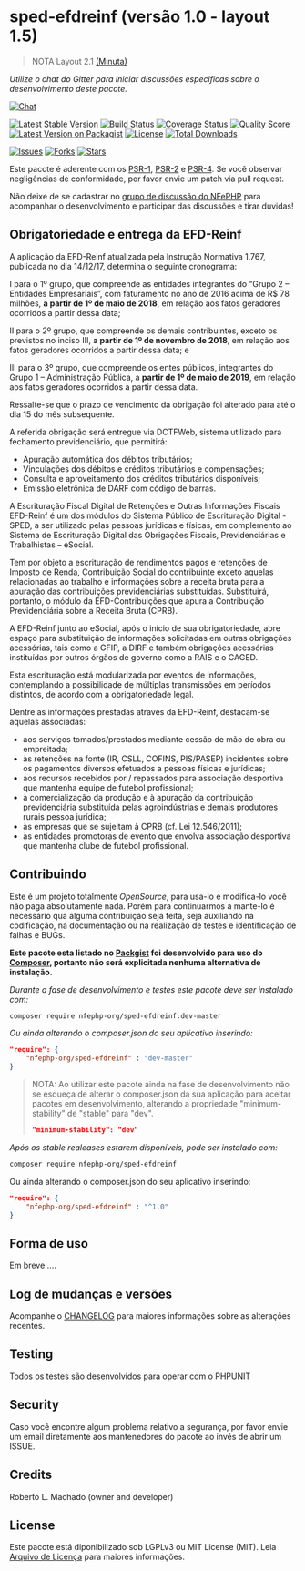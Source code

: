 # sped-efdreinf (versão 1.0 - layout 1.5)

> NOTA Layout 2.1 [(Minuta)](http://sped.rfb.gov.br/pasta/show/4135)

*Utilize o chat do Gitter para iniciar discussões especificas sobre o desenvolvimento deste pacote.*

[![Chat][ico-gitter]][link-gitter]

[![Latest Stable Version][ico-stable]][link-packagist]
[![Build Status][ico-travis]][link-travis]
[![Coverage Status][ico-scrutinizer]][link-scrutinizer]
[![Quality Score][ico-code-quality]][link-code-quality]
[![Latest Version on Packagist][ico-version]][link-packagist]
[![License][ico-license]][link-packagist]
[![Total Downloads][ico-downloads]][link-downloads]

[![Issues][ico-issues]][link-issues]
[![Forks][ico-forks]][link-forks]
[![Stars][ico-stars]][link-stars]

Este pacote é aderente com os [PSR-1], [PSR-2] e [PSR-4]. Se você observar negligências de conformidade, por favor envie um patch via pull request.

[PSR-1]: https://github.com/php-fig/fig-standards/blob/master/accepted/PSR-1-basic-coding-standard.md
[PSR-2]: https://github.com/php-fig/fig-standards/blob/master/accepted/PSR-2-coding-style-guide.md
[PSR-4]: https://github.com/php-fig/fig-standards/blob/master/accepted/PSR-4-autoloader.md

Não deixe de se cadastrar no [grupo de discussão do NFePHP](http://groups.google.com/group/nfephp) para acompanhar o desenvolvimento e participar das discussões e tirar duvidas!

## Obrigatoriedade e entrega da EFD-Reinf
A aplicação da EFD-Reinf atualizada pela Instrução Normativa 1.767, publicada no dia 14/12/17, determina o seguinte cronograma:

I   para o 1º grupo, que compreende as entidades integrantes do “Grupo 2 – Entidades Empresariais”, com faturamento no ano de 2016 acima de R$ 78 milhões, **a partir de 1º de maio de 2018**, em relação aos fatos geradores ocorridos a partir dessa data;

II  para o 2º grupo, que compreende os demais contribuintes, exceto os previstos no inciso III, **a partir de 1º de novembro de 2018**, em relação aos fatos geradores ocorridos a partir dessa data; e

III para o 3º grupo, que compreende os entes públicos, integrantes do Grupo 1 – Administração Pública, a **partir de 1º de maio de 2019**, em relação aos fatos geradores ocorridos a partir dessa data.

Ressalte-se que o prazo de vencimento da obrigação foi alterado para até o dia 15 do mês subsequente.

A referida obrigação será entregue via DCTFWeb, sistema utilizado para fechamento previdenciário, que permitirá: 

- Apuração automática dos débitos tributários;
- Vinculações dos débitos e créditos tributários e compensações;
- Consulta e aproveitamento dos créditos tributários disponíveis;
- Emissão eletrônica de DARF com código de barras.


A Escrituração Fiscal Digital de Retenções e Outras Informações Fiscais EFD-Reinf é um dos módulos do Sistema Público de Escrituração Digital - SPED, a ser utilizado pelas pessoas jurídicas e físicas, em complemento ao Sistema de Escrituração Digital das Obrigações Fiscais, Previdenciárias e Trabalhistas – eSocial.
 
Tem por objeto a escrituração de rendimentos pagos e retenções de Imposto de Renda, Contribuição Social do contribuinte exceto aquelas relacionadas ao trabalho e informações sobre a receita bruta para a apuração das contribuições previdenciárias substituídas. Substituirá, portanto, o módulo da EFD-Contribuições que apura a Contribuição Previdenciária sobre a Receita Bruta (CPRB).
 
A EFD-Reinf junto ao eSocial, após o início de sua obrigatoriedade, abre espaço para substituição de informações solicitadas em outras obrigações acessórias, tais como a GFIP, a DIRF e também obrigações acessórias instituídas por outros órgãos de governo como a RAIS e o CAGED.
 
Esta escrituração está modularizada por eventos de informações, contemplando a possibilidade de múltiplas transmissões em períodos distintos, de acordo com a obrigatoriedade legal.
 
Dentre as informações prestadas através da EFD-Reinf, destacam-se aquelas associadas:

- aos serviços tomados/prestados mediante cessão de mão de obra ou empreitada;
- às retenções na fonte (IR, CSLL, COFINS, PIS/PASEP) incidentes sobre os pagamentos diversos efetuados a pessoas físicas e jurídicas;
- aos recursos recebidos por / repassados para associação desportiva que mantenha equipe de futebol profissional;
- à comercialização da produção e à apuração da contribuição previdenciária substituída pelas agroindústrias e demais produtores rurais pessoa jurídica;
- às empresas que se sujeitam à CPRB (cf. Lei 12.546/2011);
- às entidades promotoras de evento que envolva associação desportiva que mantenha clube de futebol profissional.

## Contribuindo
Este é um projeto totalmente *OpenSource*, para usa-lo e modifica-lo você não paga absolutamente nada. Porém para continuarmos a mante-lo é necessário qua alguma contribuição seja feita, seja auxiliando na codificação, na documentação ou na realização de testes e identificação de falhas e BUGs.

**Este pacote esta listado no [Packgist](https://packagist.org/) foi desenvolvido para uso do [Composer](https://getcomposer.org/), portanto não será explicitada nenhuma alternativa de instalação.**

*Durante a fase de desenvolvimento e testes este pacote deve ser instalado com:*
```bash
composer require nfephp-org/sped-efdreinf:dev-master
```

*Ou ainda alterando o composer.json do seu aplicativo inserindo:*
```json
"require": {
    "nfephp-org/sped-efdreinf" : "dev-master"
}
```

> NOTA: Ao utilizar este pacote ainda na fase de desenvolvimento não se esqueça de alterar o composer.json da sua aplicação para aceitar pacotes em desenvolvimento, alterando a propriedade "minimum-stability" de "stable" para "dev".
> ```json
> "minimum-stability": "dev"
> ```

*Após os stable realeases estarem disponíveis, pode ser instalado com:*
```bash
composer require nfephp-org/sped-efdreinf
```
Ou ainda alterando o composer.json do seu aplicativo inserindo:
```json
"require": {
    "nfephp-org/sped-efdreinf" : "^1.0"
}
```

## Forma de uso
Em breve ....

## Log de mudanças e versões
Acompanhe o [CHANGELOG](CHANGELOG.md) para maiores informações sobre as alterações recentes.

## Testing

Todos os testes são desenvolvidos para operar com o PHPUNIT

## Security

Caso você encontre algum problema relativo a segurança, por favor envie um email diretamente aos mantenedores do pacote ao invés de abrir um ISSUE.

## Credits

Roberto L. Machado (owner and developer)

## License

Este pacote está diponibilizado sob LGPLv3 ou MIT License (MIT). Leia  [Arquivo de Licença](LICENSE.md) para maiores informações.

[ico-stable]: https://poser.pugx.org/nfephp-org/sped-efdreinf/version
[ico-stars]: https://img.shields.io/github/stars/nfephp-org/sped-efdreinf.svg?style=flat-square
[ico-forks]: https://img.shields.io/github/forks/nfephp-org/sped-efdreinf.svg?style=flat-square
[ico-issues]: https://img.shields.io/github/issues/nfephp-org/sped-efdreinf.svg?style=flat-square
[ico-travis]: https://img.shields.io/travis/nfephp-org/sped-efdreinf/master.svg?style=flat-square
[ico-scrutinizer]: https://img.shields.io/scrutinizer/coverage/g/nfephp-org/sped-efdreinf.svg?style=flat-square
[ico-code-quality]: https://img.shields.io/scrutinizer/g/nfephp-org/sped-efdreinf.svg?style=flat-square
[ico-downloads]: https://img.shields.io/packagist/dt/nfephp-org/sped-efdreinf.svg?style=flat-square
[ico-version]: https://img.shields.io/packagist/v/nfephp-org/sped-efdreinf.svg?style=flat-square
[ico-license]: https://poser.pugx.org/nfephp-org/nfephp/license.svg?style=flat-square
[ico-gitter]: https://img.shields.io/badge/GITTER-4%20users%20online-green.svg?style=flat-square

[link-packagist]: https://packagist.org/packages/nfephp-org/sped-efdreinf
[link-travis]: https://travis-ci.org/nfephp-org/sped-efdreinf
[link-scrutinizer]: https://scrutinizer-ci.com/g/nfephp-org/sped-efdreinf/code-structure
[link-code-quality]: https://scrutinizer-ci.com/g/nfephp-org/sped-efdreinf
[link-downloads]: https://packagist.org/packages/nfephp-org/sped-efdreinf
[link-author]: https://github.com/nfephp-org
[link-issues]: https://github.com/nfephp-org/sped-efdreinf/issues
[link-forks]: https://github.com/nfephp-org/sped-efdreinf/network
[link-stars]: https://github.com/nfephp-org/sped-efdreinf/stargazers
[link-gitter]: https://gitter.im/nfephp-org/sped-efdreinf?utm_source=badge&utm_medium=badge&utm_campaign=pr-badge&utm_content=badge
